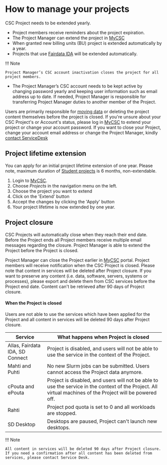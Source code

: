 # How to manage your projects

CSC Project needs to be extended yearly.

* Project members receive reminders about the project expiration.
* The Project Manager can extend the project in [MyCSC](https://my.csc.fi)
* When granted new billing units (BU) project is extended automatically by a year.
* Projects that use [Fairdata IDA](https://ida.fairdata.fi/) will be extended automatically.

!!! Note 

    Project Manager’s CSC account inactivation closes the project for all project members.

* The Project Manager’s CSC account needs to be kept active by changing password yearly and keeping user information such as email address up to date. If needed, Project Manager is responsible for transferring Project Manager duties to another member of the Project.

Users are primarily responsible for [moving data](../data/moving/index.md) or deleting the project content themselves before the project is closed. 
If you're unsure about your CSC Project's or Account's status, please log in [MyCSC](https://my.csc.fi) to extend your project or change your account password.
If you want to close your Project, change your account email address or change the Project Manager, kindly [contact ServiceDesk](../support/contact.md)

## Project lifetime extension

You can apply for an initial project lifetime extension of one year.
Please note, maximum duration of [Student projects](../support/tutorials/student_quick.md) is 6 months, non-extendable.

1. Login to [MyCSC](https://my.csc.fi).
1. Choose _Projects_ in the navigation menu on the left.
1. Choose the project you want to extend
1. Click on the 'Extend' button
1. Accept the changes by clicking the 'Apply' button
1. Your project lifetime is now extended by one year.


## Project closure

CSC Projects will automatically close when they reach their end date. Before the Project ends all Project members receive multiple email messages regarding the closure. Project Manager is able to extend the Project before the Project is closed.  

Project Manager can close the Project earlier in [MyCSC](https://my.csc.fi) portal. Project members will receive notification when the CSC Project is closed. Please note that content in services will be deleted after Project closure. If you want to preserve any content (i.e. data, software, servers, systems or processes), please export and delete them from CSC services before the Project end date. Content can't be retrieved after 90 days of Project closure.

#### When the Project is closed

Users are not able to use the services which have been applied for the Project and all content in services will be deleted 90 days after Project closure.

| Service | What happens when Project is closed |
| -- | -- |
| Allas, Fairdata IDA, SD Connect | Project is disabled, and users will not be able to use the service in the context of the Project. |
| Mahti and Puhti | No new Slurm jobs can be submitted. Users cannot access the Project data anymore. |
| cPouta and ePouta | Project is disabled, and users will not be able to use the service in the context of the Project. All virtual machines of the Project will be powered off. |
| Rahti | Project pod quota is set to 0 and all workloads are stopped. |
| SD Desktop | Desktops are paused, Project can't launch new desktops. |



!!! Note 
    
    All content in services will be deleted 90 days after Project closure. If you need a confirmation after all content has been deleted from services, please contact Service Desk.


